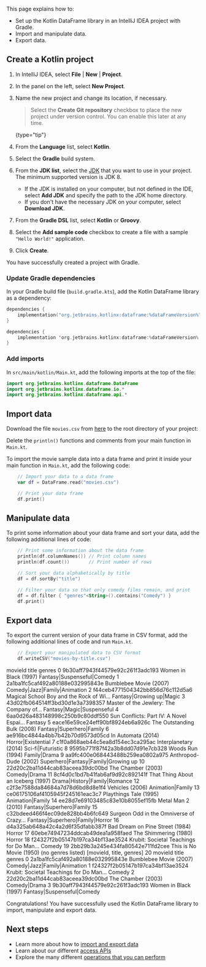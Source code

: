 [//]: # (title: Get started with Kotlin DataFrame on Gradle)

This page explains how to:
* Set up the Kotlin DataFrame library in an IntelliJ IDEA project with Gradle.
* Import and manipulate data.
* Export data.

## Create a Kotlin project

1. In IntelliJ IDEA, select **File** | **New** | **Project**.
2. In the panel on the left, select **New Project**.
3. Name the new project and change its location, if necessary.

   > Select the **Create Git repository** checkbox to place the new project under version control. You can enable this
   > later at any time.
   >
   {type="tip"}

4. From the **Language** list, select **Kotlin**.
5. Select the **Gradle** build system.
6. From the **JDK list**, select the [JDK](https://www.oracle.com/java/technologies/downloads/) that you want to use in
   your project. The minimum supported version is JDK 8.
    * If the JDK is installed on your computer, but not defined in the IDE, select **Add JDK** and specify the path to the
      JDK home directory.
    * If you don't have the necessary JDK on your computer, select **Download JDK**.
7. From the **Gradle DSL** list, select **Kotlin** or **Groovy**.
8. Select the **Add sample code** checkbox to create a file with a sample `"Hello World!"` application.
9. Click **Create**.

You have successfully created a project with Gradle.

### Update Gradle dependencies

In your Gradle build file (`build.gradle.kts`), add the Kotlin DataFrame library as a dependency:

<tabs>
<tab title="Kotlin DSL">

```kotlin
dependencies {
    implementation("org.jetbrains.kotlinx:dataframe:%dataFrameVersion%")
}
```

</tab>

<tab title="Groovy DSL">

```kotlin
dependencies {
    implementation 'org.jetbrains.kotlinx:dataframe:%dataFrameVersion%'
}
```

</tab>

</tabs>

### Add imports

In `src/main/kotlin/Main.kt`, add the following imports at the top of the file:

```kotlin
import org.jetbrains.kotlinx.dataframe.DataFrame
import org.jetbrains.kotlinx.dataframe.io.*
import org.jetbrains.kotlinx.dataframe.api.*
```

## Import data

Download the file `movies.csv` from [here](https://github.com/Kotlin/dataframe/blob/master/data/movies.csv) to the root directory of your project:


Delete the `println()` functions and comments from your main function in `Main.kt`.

To import the movie sample data into a data frame and print it inside your main function in `Main.kt`,
add the following code:

```kotlin
    // Import your data to a data frame
    var df = DataFrame.read("movies.csv")

    // Print your data frame
    df.print()
```

## Manipulate data

To print some information about your data frame and sort your data, add the following additional lines of code:

```kotlin
    // Print some information about the data frame
    println(df.columnNames()) // Print column names
    println(df.count())       // Print number of rows

    // Sort your data alphabetically by title
    df = df.sortBy("title")

    // Filter your data so that only comedy films remain, and print
    df = df.filter { "genres"<String>().contains("Comedy") }
    df.print()
```

## Export data

To export the current version of your data frame in CSV format, add the following additional lines of code and run `Main.kt`.

```kotlin
    // Export your manipulated data to CSV format
    df.writeCSV("movies-by-title.csv")
```


<code-block lang="console" collapsed-title="Example terminal output" collapsible="true">
                             movieId                                    title                              genres
  0 9b30aff7943f44579e92c261f3adc193                    Women in Black (1997)          Fantasy|Suspenseful|Comedy
  1 2a1ba1fc5caf492a80188e032995843e                   Bumblebee Movie (2007)        Comedy|Jazz|Family|Animation
  2 f44ceb4771504342bb856d76c112d5a6 Magical School Boy and the Rock of Wi...            Fantasy|Growing up|Magic
  3 43d02fb064514ff3bd30d1e3a7398357 Master of the Jewlery: The Company of...           Fantasy|Magic|Suspenseful
  4 6aa0d26a483148998c250b9c80ddf550 Sun Conflicts: Part IV: A Novel Espai...                             Fantasy
  5 eace16e59ce24eff90bf8924eb6a926c              The Outstanding Bulk (2008)            Fantasy|Superhero|Family
  6 ae916bc4844a4bb7b42b70d9573d05cd                       In Automata (2014)                  Horror|Existential
  7 c1f0a868aeb44c5ea8d154ec3ca295ac                    Interplanetary (2014)                   Sci-fi|Futuristic
  8 9595b771f87f42a3b8dd07d91e7cb328                         Woods Run (1994)                        Family|Drama
  9 aa9fc400e068443488b259ea0802a975                    Anthropod-Dude (2002) Superhero|Fantasy|Family|Growing up
 10 22d20c2ba11d44cab83aceea39dc00bd                       The Chamber (2003)                        Comedy|Drama
 11 8cf4d0c1bd7b41fab6af9d92c892141f       That Thing About an Iceberg (1997)        Drama|History|Family|Romance
 12 c2f3e7588da84684a7d78d6bd8d8e1f4                          Vehicles (2006)                    Animation|Family
 13 ce06175106af4105945f245161eac3c7                   Playthings Tale (1995)                    Animation|Family
 14 ee28d7e69103485c83e10b8055ef15fb                       Metal Man 2 (2010)            Fantasy|Superhero|Family
 15 c32bdeed466f4ec09de828bb4b6fc649 Surgeon Odd in the Omniverse of Crazy...     Fantasy|Superhero|Family|Horror
 16 d4a325ab648a42c4a2d6f35dfabb387f          Bad Dream on Pine Street (1984)                              Horror
 17 60ebe74947234ddcab49dea1a958faed                    The Shimmering (1980)                              Horror
 18 f24327f2b05147b197ca34bf13ae3524 Krubit: Societal Teachings for Do Man...                              Comedy
 19 2bb29b3a245e434fa80542e711fd2cee                  This is No Movie (1950)                  (no genres listed)
[movieId, title, genres]
20
movieId                                    title                       genres
0 2a1ba1fc5caf492a80188e032995843e                   Bumblebee Movie (2007) Comedy|Jazz|Family|Animation
1 f24327f2b05147b197ca34bf13ae3524 Krubit: Societal Teachings for Do Man...                       Comedy
2 22d20c2ba11d44cab83aceea39dc00bd                       The Chamber (2003)                 Comedy|Drama
3 9b30aff7943f44579e92c261f3adc193                    Women in Black (1997)   Fantasy|Suspenseful|Comedy
</code-block>

Congratulations! You have successfully used the Kotlin DataFrame library to import, manipulate and export data.

## Next steps
* Learn more about how to [import and export data](io.md)
* Learn about our different [access APIs](apiLevels.md)
* Explore the many different [operations that you can perform](operations.md)
